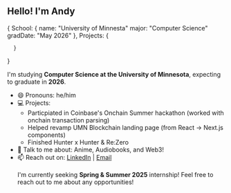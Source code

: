 ## Hello! I'm Andy

  {
      School: {
        name: "University of Minnesta"
        major: "Computer Science"
        gradDate: "May 2026"
      },
      Projects: {
        
      }
  }

I'm studying **Computer Science at the University of Minnesota**, expecting to graduate in **2026**.

- 😄 Pronouns: he/him
- 💻 Projects:
  - Particpiated in Coinbase's Onchain Summer hackathon (worked with onchain transaction parsing)
  - Helped revamp UMN Blockchain landing page (from React -> Next.js components)
  - Finished Hunter x Hunter & Re:Zero
- 💬 Talk to me about: Anime, Audiobooks, and Web3!
- 📫 Reach out on: [LinkedIn](https://www.linkedin.com/in/andy-li-olafnub/) | [Email](mailto:li002488@umn.edu) <br><br>
I'm currently seeking **Spring & Summer 2025** internship! Feel free to reach out to me about any opportunities! <br>
